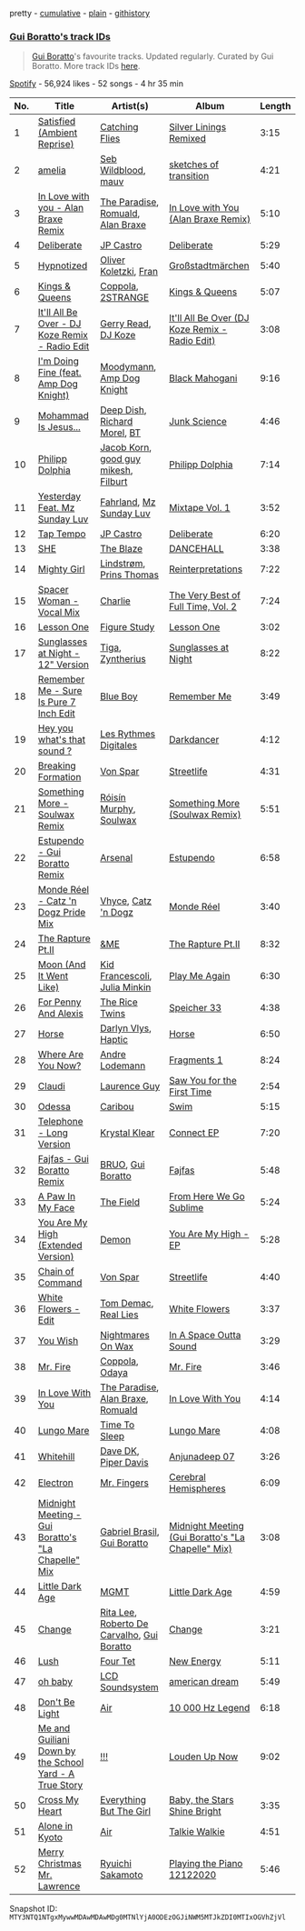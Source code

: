 pretty - [cumulative](/playlists/cumulative/37i9dQZF1DX4fgrmoIzHtd.md) - [plain](/playlists/plain/37i9dQZF1DX4fgrmoIzHtd) - [githistory](https://github.githistory.xyz/mackorone/spotify-playlist-archive/blob/main/playlists/plain/37i9dQZF1DX4fgrmoIzHtd)

### [Gui Boratto's track IDs](https://open.spotify.com/playlist/37i9dQZF1DX4fgrmoIzHtd)

> <a href="spotify:artist:27LGatz1m8aJ7ZaVVWEphc">Gui Boratto</a>'s favourite tracks\. Updated regularly\. Curated by Gui Boratto\. More track IDs <a href="spotify:genre:track\_id">here</a>.

[Spotify](https://open.spotify.com/user/spotify) - 56,924 likes - 52 songs - 4 hr 35 min

| No. | Title | Artist(s) | Album | Length |
|---|---|---|---|---|
| 1 | [Satisfied \(Ambient Reprise\)](https://open.spotify.com/track/2k5SEAK05D29ZkqbnFgIVL) | [Catching Flies](https://open.spotify.com/artist/4zAOqBfNLyWFvj1e3yvypJ) | [Silver Linings Remixed](https://open.spotify.com/album/02E7iwwppG1VOSoP6JdY66) | 3:15 |
| 2 | [amelia](https://open.spotify.com/track/1ME0C8xm5YmInbok1znS9W) | [Seb Wildblood](https://open.spotify.com/artist/51Rlwvwkj8L3zakIRr6dUV), [mauv](https://open.spotify.com/artist/4ll5dtDkyA2xFOz9n7wBNo) | [sketches of transition](https://open.spotify.com/album/258Q9Jl6LO9OTDOmSRfR21) | 4:21 |
| 3 | [In Love with you \- Alan Braxe Remix](https://open.spotify.com/track/6ZuZxUA2MyTbOgDwX3pyYl) | [The Paradise](https://open.spotify.com/artist/28z70aQRbXNFU0OP930suZ), [Romuald](https://open.spotify.com/artist/43MFF1y8czFwbjB8kf24oG), [Alan Braxe](https://open.spotify.com/artist/24JRvbKfTcF2x7c2kCCJrW) | [In Love with You \(Alan Braxe Remix\)](https://open.spotify.com/album/5VEc2ha55ZgbSFFJmdXeJ3) | 5:10 |
| 4 | [Deliberate](https://open.spotify.com/track/3YSjL42Fdtyj9cqbpk3BMd) | [JP Castro](https://open.spotify.com/artist/5cs1sVRx0EDcuN2hTJWcGO) | [Deliberate](https://open.spotify.com/album/3UPUhgWgOjclIEVeJwMUs0) | 5:29 |
| 5 | [Hypnotized](https://open.spotify.com/track/0V2GX0aukyZMt6nSMxfOJk) | [Oliver Koletzki](https://open.spotify.com/artist/1WjBIvYAnZTkTh5UiZNwlR), [Fran](https://open.spotify.com/artist/2gct3VkeQT2IuGNFNJVj1J) | [Großstadtmärchen](https://open.spotify.com/album/6mM6lqJGzNcEB1PBwZHYAo) | 5:40 |
| 6 | [Kings & Queens](https://open.spotify.com/track/4FltqWgq9lNJhYHnOMjJ7s) | [Coppola](https://open.spotify.com/artist/3ZWMer3TwUiMxSFYqgfurT), [2STRANGE](https://open.spotify.com/artist/7mnsTGmApJRfHFs1ymmBIi) | [Kings & Queens](https://open.spotify.com/album/57N4CzLOa2UnTf8WG3I6u0) | 5:07 |
| 7 | [It'll All Be Over \- DJ Koze Remix \- Radio Edit](https://open.spotify.com/track/48dojgnBKfp3drKOFdwycc) | [Gerry Read](https://open.spotify.com/artist/5FIfw6s4iYUFu6tA3iIIOQ), [DJ Koze](https://open.spotify.com/artist/1kR99O4MgSTasyeJh8UFCg) | [It'll All Be Over \(DJ Koze Remix \- Radio Edit\)](https://open.spotify.com/album/0T4xFSNi3vOmlC4GUXPfIE) | 3:08 |
| 8 | [I'm Doing Fine \(feat\. Amp Dog Knight\)](https://open.spotify.com/track/5vOSahSFyo87bRpf3yoBNg) | [Moodymann](https://open.spotify.com/artist/6pohviZSNRueSX7uNu63ZX), [Amp Dog Knight](https://open.spotify.com/artist/503YnJpJW6VVlo328rItz6) | [Black Mahogani](https://open.spotify.com/album/224OuhZ1LThmaYGhD8ikq6) | 9:16 |
| 9 | [Mohammad Is Jesus...](https://open.spotify.com/track/2Bi1tzT54EqOloEaOKGns5) | [Deep Dish](https://open.spotify.com/artist/720JYpdCgHuTmDeryW0wEA), [Richard Morel](https://open.spotify.com/artist/1SLUSG19BtbUxxaxLaf2CP), [BT](https://open.spotify.com/artist/64MoFdq8ORI3V98AR5SPWL) | [Junk Science](https://open.spotify.com/album/3PVDjaftFMiLrtxb3pMvaR) | 4:46 |
| 10 | [Philipp Dolphia](https://open.spotify.com/track/4yrmNn7vsXtMkssVedBais) | [Jacob Korn](https://open.spotify.com/artist/3P86wrM6fNUokU6JLbjOYx), [good guy mikesh](https://open.spotify.com/artist/5F1botl1yQKgaFE4AFz4ZH), [Filburt](https://open.spotify.com/artist/1vGLThg91o4DzDa04sENLa) | [Philipp Dolphia](https://open.spotify.com/album/33JfpvpDtIRux9Hood8XZr) | 7:14 |
| 11 | [Yesterday Feat\. Mz Sunday Luv](https://open.spotify.com/track/6elPmSlXmquEqB8sq8cC7Z) | [Fahrland](https://open.spotify.com/artist/7kypWQkogiLsQg2387Uydj), [Mz Sunday Luv](https://open.spotify.com/artist/0DAh8s6Hbl4xHZyTcbcqNe) | [Mixtape Vol\. 1](https://open.spotify.com/album/0g7c82jwhMTKkhuRhzFffA) | 3:52 |
| 12 | [Tap Tempo](https://open.spotify.com/track/5hesGvI5F2PTU21Ia1NBrb) | [JP Castro](https://open.spotify.com/artist/5cs1sVRx0EDcuN2hTJWcGO) | [Deliberate](https://open.spotify.com/album/3UPUhgWgOjclIEVeJwMUs0) | 6:20 |
| 13 | [SHE](https://open.spotify.com/track/2u8GDlTkOd3bLSXJM8ZmXg) | [The Blaze](https://open.spotify.com/artist/1Dt1UKLtrJIW1xxRBejjos) | [DANCEHALL](https://open.spotify.com/album/4Ekdf8v7lFV5c3zIdtpyjY) | 3:38 |
| 14 | [Mighty Girl](https://open.spotify.com/track/59lfOvSJkOme1bUrzOn3PO) | [Lindstrøm](https://open.spotify.com/artist/2vTtjIqZ7hW0W15t1ApKTB), [Prins Thomas](https://open.spotify.com/artist/4rsEVNO1tGTY0beCnsnHi6) | [Reinterpretations](https://open.spotify.com/album/4NZt8kIivC0Khq2MRoTY4I) | 7:22 |
| 15 | [Spacer Woman \- Vocal Mix](https://open.spotify.com/track/6bhFPL4VvCSyh0Dow2P8A3) | [Charlie](https://open.spotify.com/artist/2BVAd0vqvZ21gFCB48WHcz) | [The Very Best of Full Time, Vol\. 2](https://open.spotify.com/album/2YKf9aAhyLdPu7AJKjiEWU) | 7:24 |
| 16 | [Lesson One](https://open.spotify.com/track/7orOfg3XCEffitynjBC8S8) | [Figure Study](https://open.spotify.com/artist/0RztrJXxdErLQEdHwVGy3j) | [Lesson One](https://open.spotify.com/album/6aOmAjlBKbKQroNCw4XCpV) | 3:02 |
| 17 | [Sunglasses at Night \- 12" Version](https://open.spotify.com/track/3uTi2O6CAhpdmS9pS6kJBT) | [Tiga](https://open.spotify.com/artist/5l9wiTZVfqQTfMDOt0HtwC), [Zyntherius](https://open.spotify.com/artist/5OOeDUipuqJcBKJFEVvrSM) | [Sunglasses at Night](https://open.spotify.com/album/355umplV56zh1Or7ivsHj8) | 8:22 |
| 18 | [Remember Me \- Sure Is Pure 7 Inch Edit](https://open.spotify.com/track/3dipSm7lWInMbL3hRuMNBg) | [Blue Boy](https://open.spotify.com/artist/5wAkbDfgFUeXzWO4rdPQiG) | [Remember Me](https://open.spotify.com/album/12VFylHDX01Xw4joC9wH6Z) | 3:49 |
| 19 | [Hey you what's that sound ?](https://open.spotify.com/track/1K9ySb7Ngcgh3nW9IQlSDz) | [Les Rythmes Digitales](https://open.spotify.com/artist/02zMQvIvPXbVOLDdFqbFUn) | [Darkdancer](https://open.spotify.com/album/7MmEaGmGItbs5MATihlFuS) | 4:12 |
| 20 | [Breaking Formation](https://open.spotify.com/track/18DUuot6QcFh7TGK1d1e1F) | [Von Spar](https://open.spotify.com/artist/6rRQbKeGYpX8armrlaxWcn) | [Streetlife](https://open.spotify.com/album/3r48EfIaSFTynvzXkFj28b) | 4:31 |
| 21 | [Something More \- Soulwax Remix](https://open.spotify.com/track/4PWEykGSiHKHPolL4TVNjw) | [Róisín Murphy](https://open.spotify.com/artist/3qwabfaWewpfli7hMNM3O8), [Soulwax](https://open.spotify.com/artist/43mWhBXSflupNLuNjM5vff) | [Something More \(Soulwax Remix\)](https://open.spotify.com/album/71f1YS367eaqIsPQi58Ylt) | 5:51 |
| 22 | [Estupendo \- Gui Boratto Remix](https://open.spotify.com/track/7zjt7Q3we65mNderBvhTrr) | [Arsenal](https://open.spotify.com/artist/6dZdcowBonykRqLdlfb7qR) | [Estupendo](https://open.spotify.com/album/5gj6ntNtjzzKmUCgpHHmjG) | 6:58 |
| 23 | [Monde Réel \- Catz 'n Dogz Pride Mix](https://open.spotify.com/track/79LRebOGsw2wyZG9toBTeO) | [Vhyce](https://open.spotify.com/artist/5rzLwPhUU0Fh8KEM021KHa), [Catz 'n Dogz](https://open.spotify.com/artist/5tYqFEuFELxnJZgGmmsfSh) | [Monde Réel](https://open.spotify.com/album/2SnKgyqOhDjZX6ULoq2lF0) | 3:40 |
| 24 | [The Rapture Pt.II](https://open.spotify.com/track/126B1mu0tb4gEqyjufUjms) | [&ME](https://open.spotify.com/artist/5mIowAJMp7RKNheelruV5z) | [The Rapture Pt.II](https://open.spotify.com/album/4qqWRxaKBAVM1hyFbjKK7c) | 8:32 |
| 25 | [Moon \(And It Went Like\)](https://open.spotify.com/track/20HCH8XT2EK1QYe1loAJ8E) | [Kid Francescoli](https://open.spotify.com/artist/2G7QgTep5IsJHGHm1hXygD), [Julia Minkin](https://open.spotify.com/artist/63fbQTZ9yW3SUsBRYcn1Wm) | [Play Me Again](https://open.spotify.com/album/54vSb9255iZKykjuytWbZh) | 6:30 |
| 26 | [For Penny And Alexis](https://open.spotify.com/track/2tqASGtwyCzNdtJGvp6mKp) | [The Rice Twins](https://open.spotify.com/artist/1o0eslECT4lbIaSXVHmp3g) | [Speicher 33](https://open.spotify.com/album/3EvsE2DqzKGl6UcThEhtlz) | 4:38 |
| 27 | [Horse](https://open.spotify.com/track/6jRL2qcy4xbEhQMPDfNfE4) | [Darlyn Vlys](https://open.spotify.com/artist/0dpGnP2FznqTc0Ql0E8t2P), [Haptic](https://open.spotify.com/artist/1asA1GU6YiNGNqogpjCjr8) | [Horse](https://open.spotify.com/album/6a30taknzhI9d2v35vPuNX) | 6:50 |
| 28 | [Where Are You Now?](https://open.spotify.com/track/0EPlnYHqzAxCQrUaRZUHQM) | [Andre Lodemann](https://open.spotify.com/artist/1Em6QNi57qzKBsy0r4ZPXN) | [Fragments 1](https://open.spotify.com/album/1XUoB9buxu2b8EULjVTptY) | 8:24 |
| 29 | [Claudi](https://open.spotify.com/track/5oVbaTDGaCgaaVYk2jHUdy) | [Laurence Guy](https://open.spotify.com/artist/1PTEiCpkzNkLNgMi1LL8JR) | [Saw You for the First Time](https://open.spotify.com/album/4bOmpYAT4xXVEEQRL9QNVk) | 2:54 |
| 30 | [Odessa](https://open.spotify.com/track/3D1P3oPecqAQy2u33gAhsM) | [Caribou](https://open.spotify.com/artist/4aEnNH9PuU1HF3TsZTru54) | [Swim](https://open.spotify.com/album/3gkW0gOyovtdcscDX6WZ6O) | 5:15 |
| 31 | [Telephone \- Long Version](https://open.spotify.com/track/5mMNfRUc3PfPj2VdWyst3A) | [Krystal Klear](https://open.spotify.com/artist/0jqr8aeeHSn5pMEVD4aTrI) | [Connect EP](https://open.spotify.com/album/7iZTTEiqBc9r47Ruvbc1lp) | 7:20 |
| 32 | [Fajfas \- Gui Boratto Remix](https://open.spotify.com/track/0CxycKzix88nAOyZnk29de) | [BRUO](https://open.spotify.com/artist/0dQhBpSKZGLJMSDvtSfvaQ), [Gui Boratto](https://open.spotify.com/artist/27LGatz1m8aJ7ZaVVWEphc) | [Fajfas](https://open.spotify.com/album/67vqIT1ULbzB29DUd1Vvuj) | 5:48 |
| 33 | [A Paw In My Face](https://open.spotify.com/track/2Kn4IrAsj0Af2w4PQFTf7r) | [The Field](https://open.spotify.com/artist/23MIhFHpoOuhtEHZDrrnCS) | [From Here We Go Sublime](https://open.spotify.com/album/5oNWGhIs9vpB6FJ6rv5VuO) | 5:24 |
| 34 | [You Are My High \(Extended Version\)](https://open.spotify.com/track/0GG2gti97dewq9Sfn5iwkJ) | [Demon](https://open.spotify.com/artist/4LiDDSfUo671okhAa6OSHY) | [You Are My High \- EP](https://open.spotify.com/album/3sKO6OWLBzJkNyfeSIKcg0) | 5:28 |
| 35 | [Chain of Command](https://open.spotify.com/track/5SmZpH8Aeq0EMwGTEa12ob) | [Von Spar](https://open.spotify.com/artist/6rRQbKeGYpX8armrlaxWcn) | [Streetlife](https://open.spotify.com/album/3r48EfIaSFTynvzXkFj28b) | 4:40 |
| 36 | [White Flowers \- Edit](https://open.spotify.com/track/5aAjk4q63Ckeu0D2LRWOrq) | [Tom Demac](https://open.spotify.com/artist/3758ZYkL9uiug7nHTQNWcP), [Real Lies](https://open.spotify.com/artist/1jucBaHU995Lf7ViACscFu) | [White Flowers](https://open.spotify.com/album/16Iu3dqTMlOUitocEfQhIt) | 3:37 |
| 37 | [You Wish](https://open.spotify.com/track/6G6M4fl2I0eqEQnzyTwR8m) | [Nightmares On Wax](https://open.spotify.com/artist/4tNxq9NGKTKaX8OkZBLgf0) | [In A Space Outta Sound](https://open.spotify.com/album/0SoMbQsPZTM8iA6HB5GSkg) | 3:29 |
| 38 | [Mr\. Fire](https://open.spotify.com/track/6gOjpNTFwjWpFbI8b9zi9w) | [Coppola](https://open.spotify.com/artist/3ZWMer3TwUiMxSFYqgfurT), [Odaya](https://open.spotify.com/artist/3su3dTqf9eYWR9Z9OwvZ8z) | [Mr\. Fire](https://open.spotify.com/album/0p5yLe7r9FxKNDsTy5PVRg) | 3:46 |
| 39 | [In Love With You](https://open.spotify.com/track/2M2urNXOgop2isPZ9Vv4f7) | [The Paradise](https://open.spotify.com/artist/28z70aQRbXNFU0OP930suZ), [Alan Braxe](https://open.spotify.com/artist/24JRvbKfTcF2x7c2kCCJrW), [Romuald](https://open.spotify.com/artist/43MFF1y8czFwbjB8kf24oG) | [In Love With You](https://open.spotify.com/album/6TmoonSmmOCN6XQXgaxL7d) | 4:14 |
| 40 | [Lungo Mare](https://open.spotify.com/track/49eOvWATMHtPnJ018sNhum) | [Time To Sleep](https://open.spotify.com/artist/7EFMIaeoeTaEPZo7D8IXw0) | [Lungo Mare](https://open.spotify.com/album/264d41a6QmPYfMBZpdm1KK) | 4:08 |
| 41 | [Whitehill](https://open.spotify.com/track/6lAwooRPqUGKDtzwnG94Es) | [Dave DK](https://open.spotify.com/artist/0tkgaQKFblaI5WZaV8WPA1), [Piper Davis](https://open.spotify.com/artist/7qCMm9PnKUlHf8MQhGROhY) | [Anjunadeep 07](https://open.spotify.com/album/0r2hOmLzf8vBUk2E7Z3uRD) | 3:26 |
| 42 | [Electron](https://open.spotify.com/track/3fOva2jdaAddyxJ4SeBBy6) | [Mr\. Fingers](https://open.spotify.com/artist/0dRiUTGvNV17AMIULRYsvn) | [Cerebral Hemispheres](https://open.spotify.com/album/46sews77v3EoXe6PzYmYdD) | 6:09 |
| 43 | [Midnight Meeting \- Gui Boratto's "La Chapelle" Mix](https://open.spotify.com/track/7loP3MW0bvepxdki45SEdb) | [Gabriel Brasil](https://open.spotify.com/artist/14bYN418r2dFExkfaOvjKg), [Gui Boratto](https://open.spotify.com/artist/27LGatz1m8aJ7ZaVVWEphc) | [Midnight Meeting \(Gui Boratto's "La Chapelle" Mix\)](https://open.spotify.com/album/0RsEKENnXzEmhHL6Xz8WyX) | 3:08 |
| 44 | [Little Dark Age](https://open.spotify.com/track/2Y0iGXY6m6immVb2ktbseM) | [MGMT](https://open.spotify.com/artist/0SwO7SWeDHJijQ3XNS7xEE) | [Little Dark Age](https://open.spotify.com/album/7GjVWG39IOj4viyWplJV4H) | 4:59 |
| 45 | [Change](https://open.spotify.com/track/58czdfdkPFvp8a3DRTUyBI) | [Rita Lee](https://open.spotify.com/artist/7dnT2FUXhjirperXaH22IJ), [Roberto De Carvalho](https://open.spotify.com/artist/4w4ll81d0dR8gz989jjko1), [Gui Boratto](https://open.spotify.com/artist/27LGatz1m8aJ7ZaVVWEphc) | [Change](https://open.spotify.com/album/6XPbirRQZpjKJLMW8GhtkB) | 3:21 |
| 46 | [Lush](https://open.spotify.com/track/4KjNEsQ4jkqXwCmsn71a9p) | [Four Tet](https://open.spotify.com/artist/7Eu1txygG6nJttLHbZdQOh) | [New Energy](https://open.spotify.com/album/74r6JJ97ipO0CREXP9PMqZ) | 5:11 |
| 47 | [oh baby](https://open.spotify.com/track/53PkA8aXiwH4ppa0V0iO7o) | [LCD Soundsystem](https://open.spotify.com/artist/066X20Nz7iquqkkCW6Jxy6) | [american dream](https://open.spotify.com/album/4AF1M7bGCFL3LHCtXUUXw5) | 5:49 |
| 48 | [Don't Be Light](https://open.spotify.com/track/1vO7cEdUkYHjHuSKg1HdSC) | [Air](https://open.spotify.com/artist/1P6U1dCeHxPui5pIrGmndZ) | [10 000 Hz Legend](https://open.spotify.com/album/2WNI378JH55k63eXBHbjbI) | 6:18 |
| 49 | [Me and Guiliani Down by the School Yard \- A True Story](https://open.spotify.com/track/4sOqyIRocvZURPrjsOrn3x) | [!!!](https://open.spotify.com/artist/1mmehjf7eHA10uHMisZGJg) | [Louden Up Now](https://open.spotify.com/album/6D46fenYr525Ozdrd5k9ua) | 9:02 |
| 50 | [Cross My Heart](https://open.spotify.com/track/7zBs7ICoezIZmsHBlGe2Gj) | [Everything But The Girl](https://open.spotify.com/artist/13ccXrK7AmXb4TddMkE7jy) | [Baby, the Stars Shine Bright](https://open.spotify.com/album/4I2Xj3T0kKwI2nofSPQKzn) | 3:35 |
| 51 | [Alone in Kyoto](https://open.spotify.com/track/40UlFC0dIxv7lAEJaPZLnm) | [Air](https://open.spotify.com/artist/1P6U1dCeHxPui5pIrGmndZ) | [Talkie Walkie](https://open.spotify.com/album/0hQOqvZv1nQvPiBjzyn363) | 4:51 |
| 52 | [Merry Christmas Mr\. Lawrence](https://open.spotify.com/track/7JWyqEGZGlWEONYvvpFTdQ) | [Ryuichi Sakamoto](https://open.spotify.com/artist/1tcgfoMTT1szjUeaikxRjA) | [Playing the Piano 12122020](https://open.spotify.com/album/5RRib8eRMf8OthdvJX26iU) | 5:46 |

Snapshot ID: `MTY3NTQ1NTgxMywwMDAwMDAwMDg0MTNlYjA0ODEzOGJiNWM5MTJkZDI0MTIxOGVhZjVl`

